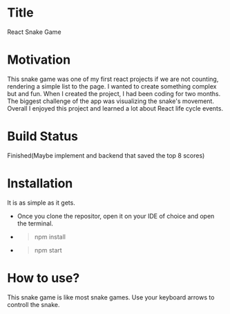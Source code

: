 # Title
React Snake Game

# Motivation
This snake game was one of my first react projects if we are not counting, rendering a simple list to the page. I wanted to create something complex but and fun. When I created the project, I had been coding for two months. The biggest challenge of the app was visualizing the snake's movement.  Overall I enjoyed this project and learned a lot about React life cycle events.

# Build Status
Finished(Maybe implement and backend that saved the top 8 scores)

# Installation
It is as simple as it gets.
* Once you clone the repositor, open it on your IDE of choice and open the terminal.
* > npm install
* > npm start

# How to use?
This snake game is like most snake games. Use your keyboard arrows to controll the snake.
